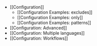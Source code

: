 * [[Configuration]]
  * [[Configuration Examples: excludes]]
  * [[Configuration Examples: only]]
  * [[Configuration Examples: patterns]]
* [[Configuration: Advanced]]
* [[Configuration: Multiple languages]]
* [[Configuration: Workflows]]
